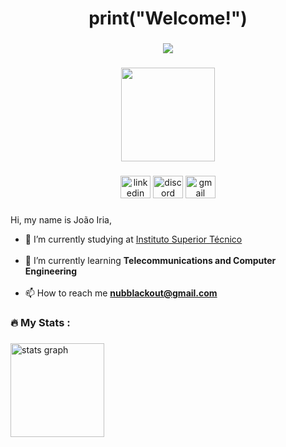 <h1 align="center">print("Welcome!")</h1>

###

<div align="center">
  <img src="https://visitor-badge.laobi.icu/badge?page_id=JoaoIria.JoaoIria&"  />
</div>

###

<div align="center">
  <img height="150" src="https://media.tenor.com/GfSX-u7VGM4AAAAC/coding.gif"  />
</div>

###

<div align="center">
  <img src="https://raw.githubusercontent.com/maurodesouza/profile-readme-generator/master/src/assets/icons/social/linkedin/default.svg" width="48" height="36" alt="linkedin logo"  />
  <img src="https://raw.githubusercontent.com/maurodesouza/profile-readme-generator/master/src/assets/icons/social/discord/default.svg" width="48" height="36" alt="discord logo"  />
  <a href="joao.p.santos.iria@tecnico.ulisboa.pt" target="_blank">
    <img src="https://raw.githubusercontent.com/maurodesouza/profile-readme-generator/master/src/assets/icons/social/gmail/default.svg" width="48" height="36" alt="gmail logo"  />
  </a>
</div>

###

Hi, my name is João Iria,
* 🔭 I’m currently studying at [Instituto Superior Técnico](https://tecnico.ulisboa.pt/pt/) <br><br>
* 🌱 I’m currently learning **Telecommunications and Computer Engineering**<br><br>
* 📫 How to reach me **nubblackout@gmail.com**

###

<h3 align="left">🔥   My Stats :</h3>

###

<h3 align="left"></h3>

###

<div align="left">
</div>

###

<div align="left">
  <img src="https://github-readme-stats.vercel.app/api?username=JoaoIria&hide_title=false&hide_rank=false&show_icons=true&include_all_commits=true&count_private=true&disable_animations=false&theme=dark&locale=en&hide_border=true&order=1" height="150" alt="stats graph"  />
</div>

###
